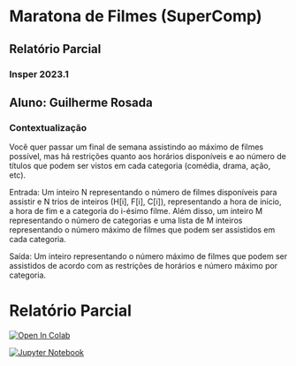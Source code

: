 # Maratona de Filmes (SuperComp)

## Relatório Parcial

### Insper 2023.1

## Aluno: Guilherme Rosada

### Contextualização

Você quer passar um final de semana assistindo ao máximo de filmes possível, mas há restrições quanto aos horários disponíveis e ao número de títulos que podem ser vistos em cada categoria (comédia, drama, ação, etc).

Entrada: Um inteiro N representando o número de filmes disponíveis para assistir e N trios de inteiros (H[i], F[i], C[i]), representando a hora de início, a hora de fim e a categoria do i-ésimo filme. Além disso, um inteiro M representando o número de categorias e uma lista de M inteiros representando o número máximo de filmes que podem ser assistidos em cada categoria.

Saída: Um inteiro representando o número máximo de filmes que podem ser assistidos de acordo com as restrições de horários e número máximo por categoria.

# Relatório Parcial

[![Open In Colab](https://colab.research.google.com/assets/colab-badge.svg)](https://colab.research.google.com/drive/1wU6rrBzSVX1V0haragupyBqzVe6ncRpX?usp=sharing)

[![Jupyter Notebook](https://mybinder.org/badge_logo.svg "Jupyter Notebook")](https://github.com/Rosada-eng/SuperComp-Maratona-Filmes/blob/main/Relatorio_Final.ipynb)
